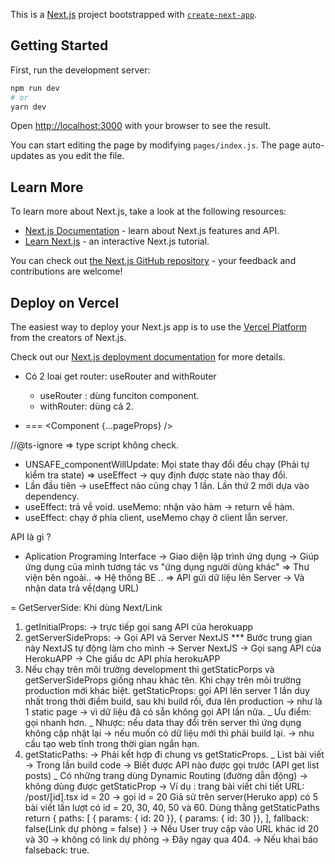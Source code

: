 This is a [Next.js](https://nextjs.org/) project bootstrapped with [`create-next-app`](https://github.com/vercel/next.js/tree/canary/packages/create-next-app).

## Getting Started

First, run the development server:

```bash
npm run dev
# or
yarn dev
```

Open [http://localhost:3000](http://localhost:3000) with your browser to see the result.

You can start editing the page by modifying `pages/index.js`. The page auto-updates as you edit the file.

## Learn More

To learn more about Next.js, take a look at the following resources:

- [Next.js Documentation](https://nextjs.org/docs) - learn about Next.js features and API.
- [Learn Next.js](https://nextjs.org/learn) - an interactive Next.js tutorial.

You can check out [the Next.js GitHub repository](https://github.com/vercel/next.js/) - your feedback and contributions are welcome!

## Deploy on Vercel

The easiest way to deploy your Next.js app is to use the [Vercel Platform](https://vercel.com/import?utm_medium=default-template&filter=next.js&utm_source=create-next-app&utm_campaign=create-next-app-readme) from the creators of Next.js.

Check out our [Next.js deployment documentation](https://nextjs.org/docs/deployment) for more details.

- Có 2 loai get router: useRouter and withRouter

  - useRouter : dùng funciton component.
  - withRouter: dùng cả 2.

- <Component users={pageProps.user} posts={pageProps.posts} /> === <Component {...pageProps} />

//@ts-ignore => type script không check.

- UNSAFE_componentWillUpdate: Mọi state thay đổi đều chạy (Phải tự kiểm tra state) => useEffect -> quy định được state nào thay đổi.
- Lần đầu tiên -> useEffect nào cũng chạy 1 lần. Lần thứ 2 mới dựa vào dependency.
- useEffect: trả về void. useMemo: nhận vào hàm -> return về hàm.
- useEffect: chạy ở phía client, useMemo chạy ở client lẫn server.

API là gì ?

- Aplication Programing Interface
  -> Giao diện lập trình ứng dụng
  -> Giúp ứng dụng của mình tương tác vs "ứng dụng người dùng khác"
  => Thư viện bên ngoài..
  => Hệ thống BE ..
  => API gửi dữ liệu lên Server -> Và nhận data trả về(dạng URL)

= GetServerSide: Khi dùng Next/Link

1. getInitialProps: -> trực tiếp gọi sang API của herokuapp
2. getServerSideProps:
   -> Gọi API và Server NextJS \*\*\* Bước trung gian này NextJS tự động làm cho mình
   -> Server NextJS -> Gọi sang API của HerokuAPP -> Che giấu dc API phía herokuAPP
3. Nếu chạy trên môi trường development thì getStaticPorps và getServerSideProps giống nhau khác tên.
   Khi chạy trên môi trường production mới khác biệt.
   getStaticProps: gọi API lên server 1 lần duy nhất trong thời điểm build, sau khi build rồi, đưa lên production -> như là 1 static page -> vì dữ liệu đã có sẵn không gọi API lần nữa.
   _ Ưu điểm: gọi nhanh hơn.
   _ Nhược: nếu data thay đổi trên server thì ứng dụng không cập nhật lại -> nếu muốn có dữ liệu mới thì phải build lại. -> nhu cầu tạo web tĩnh trong thời gian ngắn hạn.
4. getStaticPaths: -> Phải kết hợp đi chung vs getStaticProps.
   \_ List bài viết
   -> Trong lần build code -> Biết được API nào được gọi trước (API get list posts)
   \_ Có những trang dùng Dynamic Routing (đường dẫn động) -> không dùng được getStaticProp
   -> Ví dụ : trang bài viết chi tiết
   URL: /post/[id].tsx
   id = 20 -> gọi id = 20
   Giả sử trên server(Heruko app) có 5 bài viết lần lượt có id = 20, 30, 40, 50 và 60.
   Dùng thằng getStaticPaths
   return {
   paths: [
   { params: { id: 20 }},
   { params: { id: 30 }},
   ],
   fallback: false(Link dự phòng = false)
   }
   -> Nếu User truy cập vào URL khác id 20 và 30 -> không có link dự phòng -> Đây ngay qua 404.
   -> Nếu khai báo falseback: true.
